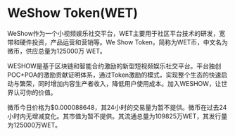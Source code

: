 # WeShow Token(WET)

WeShow作为一个小视频娱乐社交平台，WET主要用于社区平台技术的研发，宽带和硬件投资，产品运营和营销等。We Show Token，简称为WET币，中文名为微币，供应总量为125000万 WET。

WESHOW是基于区块链和智能合约激励的新型短视频娱乐社交平台。平台独创POC+POA的激励贡献证明体系，通过Token激励的模式，实现整个生态的快速启动与繁荣，同时增加内容生产者收入，降低用户使用成本。加入WESHOW，让世界认可你的价值。

微币今日价格为$0.000088648，其24小时的交易量为暂不提供。微币在过去24小时内无增减变化。其市值为暂不提供。其流通总量为109825万WET，其发行量为125000万WET。
